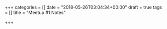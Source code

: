 +++
categories = []
date = "2018-05-26T03:04:34+00:00"
draft = true
tags = []
title = "Meetup #1 Notes"

+++
